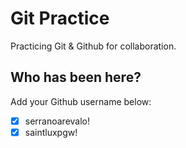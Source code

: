 # Git Practice

Practicing Git &amp; Github for collaboration.

## Who has been here?

Add your Github username below:

- [x] serranoarevalo!
- [x] saintluxpgw!
